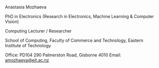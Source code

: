 Anastasia Mozhaeva

PhD in Electronics (Research in Electronics, Machine Learning & Computer Vision)

Computing Lecturer / Researcher

School of Computing, Faculty of Commerce and Technology, Eastern Institute of Technology

Office: PD104 290 Palmerston Road, Gisborne 4010 Email: amozhaeva@eit.ac.nz

